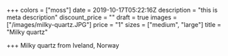 +++
colors = ["moss"]
date = 2019-10-17T05:22:16Z
description = "this is meta description"
discount_price = ""
draft = true
images = ["/images/milky-quartz.JPG"]
price = "1"
sizes = ["medium", "large"]
title = "Milky quartz"

+++
Milky quartz from Iveland, Norway